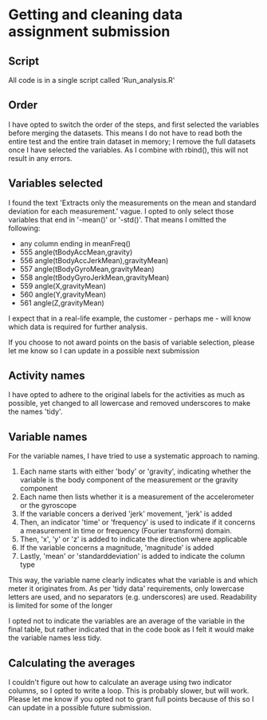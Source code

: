 # Getting and cleaning data assignment submission

## Script

All code is in a single script called 'Run_analysis.R'

## Order

I have opted to switch the order of the steps, and first selected the variables
before merging the datasets. This means I do not have to read both the entire
test and the entire train dataset in memory; I remove the full datasets once I
have selected the variables. As I combine with rbind(), this will not result in 
any errors.

## Variables selected
I found the text 'Extracts only the measurements on the mean and standard deviation for each measurement.' vague.
I opted to only select those variables that end in '-mean()' or '-std()'.
That means I omitted the following:
- any column ending in meanFreq()
- 555 angle(tBodyAccMean,gravity)
- 556 angle(tBodyAccJerkMean),gravityMean)
- 557 angle(tBodyGyroMean,gravityMean)
- 558 angle(tBodyGyroJerkMean,gravityMean)
- 559 angle(X,gravityMean)
- 560 angle(Y,gravityMean)
- 561 angle(Z,gravityMean)

I expect that in a real-life example, the customer - perhaps me - will know
which data is required for further analysis.

If you choose to not award points on the basis of variable selection,
please let me know so I can update in a possible next submission

## Activity names
I have opted to adhere to the original labels for the activities as much as
possible, yet changed to all lowercase and removed underscores to make the
names 'tidy'.

## Variable names
For the variable names, I have tried to use a systematic approach to naming.
1. Each name starts with either 'body' or 'gravity', indicating whether the
variable is the body component of the measurement or the gravity component
2. Each name then lists whether it is a measurement of the accelerometer or
the gyroscope
3. If the variable concers a derived 'jerk' movement, 'jerk' is added
4. Then, an indicator 'time' or 'frequency' is used to indicate if it concerns
a measurement in time or frequency (Fourier transform) domain.
5. Then, 'x', 'y' or 'z' is added to indicate the direction where applicable
6. If the variable concerns a magnitude, 'magnitude' is added
7. Lastly, 'mean' or 'standarddeviation' is added to indicate the column type

This way, the variable name clearly indicates what the variable is and which
meter it originates from. As per 'tidy data' requirements, only lowercase
letters are used, and no separators (e.g. underscores) are used. Readability is
limited for some of the longer 

I opted not to indicate the variables are an average of the variable in the
final table, but rather indicated that in the code book as I felt it would
make the variable names less tidy.

## Calculating the averages
I couldn't figure out how to calculate an average using two indicator columns,
so I opted to write a loop. This is probably slower, but will work. Please let
me know if you opted not to grant full points because of this so I can update
in a possible future submission.
